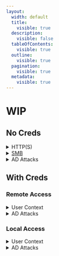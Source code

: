 ```yaml
---
layout:
  width: default
  title:
    visible: true
  description:
    visible: false
  tableOfContents:
    visible: true
  outline:
    visible: true
  pagination:
    visible: true
  metadata:
    visible: true
---
```


# WIP

## No Creds

<details>

<summary>HTTP(S)</summary>

* [ ] [Dirbust](../web/dirbusting.md) HTTP(S) ports with
  * [ ] [Directory list](https://github.com/danielmiessler/SecLists/blob/master/Discovery/Web-Content/raft-large-directories.txt) plus server-specific extensions
  * [ ] [File list](https://github.com/danielmiessler/SecLists/blob/master/Discovery/Web-Content/raft-large-files.txt) plus server-specific extensions
* [ ] File Uploads
* [ ] WebDAV

</details>

<details>

<summary><a href="../services/shares/smb-139-445.md#usage">SMB</a></summary>

* [ ] Null session
* [ ] Guest session
* [ ] Anonymous session

</details>

<details>

<summary>AD Attacks</summary>

* [ ] Check for valid users ([kerbrute](https://x7331.gitbook.io/boxes/tl-dr/active-directory/ad-tools/kerbrute))
  * [ ] BFA with `user:user`
* [ ] [AS-REPRoast](../tl-dr/active-directory/attacks/as-reproasting.md)
  * [ ] Crack hashes
* [ ] LDAP Null Bind (ldapsearch)

</details>

## With Creds&#x20;

### Remote Access

<details>

<summary>User Context</summary>

* [ ] [SMB Enumeration](../services/shares/smb-139-445.md#usage)
* [ ] Check for Local Access (WinRM, RDP, SSH)
* [ ] MSSQL
  * [ ] Links
  * [ ] Users
  * [ ] xp\_cmdshell

</details>

<details>

<summary>AD Attacks</summary>

* [ ] Create a domain user list ([nxc](../tl-dr/active-directory/ad-tools/netexec.md#smb))
  * [ ] Password spray with `user:user`
* [ ] [Kerberoast](../tl-dr/active-directory/attacks/kerberoasting.md)
  * [ ] Crack hashes
* [ ] Collect [domain data](../tl-dr/active-directory/ad-tools/bloodhound.md#ingestors) (RustHound-CE, bloodhound-python)
  * [ ] Analyze data and note potential targets and attack vectors

</details>

### Local Access

<details>

<summary>User Context</summary>

* [ ] Check [groups](../tl-dr/infra/os/windows/privilege-escalation/groups/)
* [ ] Check [privileges](../tl-dr/infra/os/windows/privilege-escalation/privileges/)
  * [ ] [Token elevation](../tl-dr/infra/os/windows/privilege-escalation/privileges/token-elevation.md)
* [ ] PEASS
* [ ] Shell History

</details>

<details>

<summary>AD Attacks</summary>

* [ ] Collect [domain data](../tl-dr/active-directory/ad-tools/bloodhound.md#ingestors) (SharpHound)
  * [ ] Analyze data and note potential targets and attack vectors

</details>
